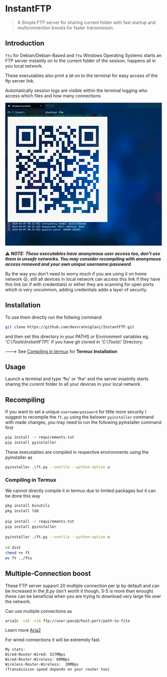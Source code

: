 # InstantFTP 
> A Simple FTP server for sharing current folder with fast startup and multiconnection boosts for faster transmission.

## Introduction
`ftu` for Debian/Debian-Based and `ftw` Windows Operating Systems starts an FTP  server instantly on to the current folder of the sesison, happens all in you local network. 

These executables also print a `QR` on to the terminal for easy access of the ftp server link.

Automatically session logs are visible within the terminal logging who access which files and how many connections

![Demo usage of InstantFTP](https://raw.githubusercontent.com/devvratmiglani/InstantFTP/main/ftw-powershell-show.png)

⚠️ _**NOTE: These executables have anonymous user access too, don't use them in unsafe networks. You may consider recompiling with anonymous access removed and your own unique username:password**_ 

By the way you don't need to worry much if you are using it on home network 😛, still all devices in local network can access this link if they have this link (or if with credentials) or either they are scanning for open ports which is very uncommon, adding credentials adds a layer of security.

## Installation
To use them directly run the follwing command
```sh
git clone https://github.com/devvratmiglani/InstantFTP.git
```
and then set this directory in your PATHS or Environment variables
eg. '_C:\Tools\InstantFTP\\_' if you have git cloned in '_C:\Tools\\_' Directory.

---> See [Compiling in termux](#compiling-in-termux) for **Termux Installation**

## Usage
Launch a terminal and type 'ftu' or 'ftw' and the server insatntly starts sharing the curernt folder to all your devices in your local network.

## Recompiling
If you want to set a unique `username`:`password` for little more security I suggest to recompile the _`ft.py`_ using the belower `pyinstaller` command with made changes, you may need to run the following pyinstaller command first

```sh
pip install -r requirements.txt
pip install pyinstaller
``` 

These executables are compiled in respective environments using the pyinstaller as
```sh
pyinstaller .\ft.py --onefile --python-option u
```
### Compiling in Termux
We cannot directly compile it in termux due to limited packages but it can be done this way 
```sh
pkg install binutils
pkg install ldd

pip install -r requirements.txt
pip install pyinstaller

pyinstaller ./ft.py --onefile --python-option u

cd dist
chmod +x ft
mv ft ../ftu
```

## Multiple-Connection boost
These FTP server support 20 multiple connection per ip by default and can be increased in the _ft.py_ (isn't worth it though, 3-5 is more than enough) these can be beneficial when you are trying to download very large file over the network.

Can use multiple connections as 
```sh
aria2c -x16 -s16 ftp://user:pass@/host:port/path-to-file
```
Learn more [Aria2](https://github.com/aria2/aria2/)

For wired connections it will be extremely fast.
```
My stats:
Wired-Router-Wired: 527MBps
Wired-Router-Wireless: 60MBps
Wireless-Router-Wireless:  30MBps
(Transmission speed depends on your router too)
```




